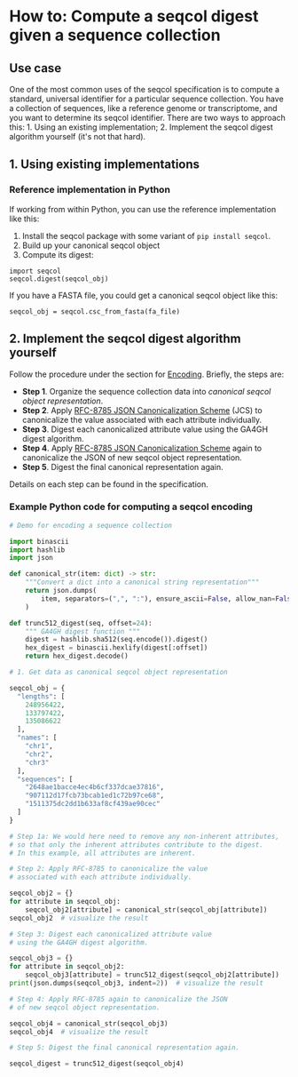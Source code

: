 
# How to: Compute a seqcol digest given a sequence collection

## Use case


One of the most common uses of the seqcol specification is to compute a standard, universal identifier for a particular sequence collection. You have a collection of sequences, like a reference genome or transcriptome, and you want to determine its seqcol identifier. There are two ways to approach this: 1. Using an existing implementation; 2. Implement the seqcol digest algorithm yourself (it's not that hard).


## 1. Using existing implementations

### Reference implementation in Python

If working from within Python, you can use the reference implementation like this:

1. Install the seqcol package with some variant of `pip install seqcol`.
2. Build up your canonical seqcol object
3. Compute its digest:

```
import seqcol
seqcol.digest(seqcol_obj)
```

If you have a FASTA file, you could get a canonical seqcol object like this:

```
seqcol_obj = seqcol.csc_from_fasta(fa_file)
```

## 2. Implement the seqcol digest algorithm yourself

Follow the procedure under the section for [Encoding](/specification/#1-encoding-computing-sequence-digests-from-sequence-collections). Briefly, the steps are:

- **Step 1**. Organize the sequence collection data into *canonical seqcol object representation*.
- **Step 2**. Apply [RFC-8785 JSON Canonicalization Scheme](https://www.rfc-editor.org/rfc/rfc8785) (JCS) to canonicalize the value associated with each attribute individually.
- **Step 3**. Digest each canonicalized attribute value using the GA4GH digest algorithm.
- **Step 4**. Apply [RFC-8785 JSON Canonicalization Scheme](https://www.rfc-editor.org/rfc/rfc8785) again to canonicalize the JSON of new seqcol object representation.
- **Step 5**. Digest the final canonical representation again.

Details on each step can be found in the specification.


### Example Python code for computing a seqcol encoding

```python
# Demo for encoding a sequence collection

import binascii
import hashlib
import json

def canonical_str(item: dict) -> str:
    """Convert a dict into a canonical string representation"""
    return json.dumps(
        item, separators=(",", ":"), ensure_ascii=False, allow_nan=False, sort_keys=True
    )

def trunc512_digest(seq, offset=24):
    """ GA4GH digest function """
    digest = hashlib.sha512(seq.encode()).digest()
    hex_digest = binascii.hexlify(digest[:offset])
    return hex_digest.decode()

# 1. Get data as canonical seqcol object representation

seqcol_obj = {
  "lengths": [
    248956422,
    133797422,
    135086622
  ],
  "names": [
    "chr1",
    "chr2",
    "chr3"
  ],
  "sequences": [
    "2648ae1bacce4ec4b6cf337dcae37816",
    "907112d17fcb73bcab1ed1c72b97ce68",
    "1511375dc2dd1b633af8cf439ae90cec"
  ]
}

# Step 1a: We would here need to remove any non-inherent attributes,
# so that only the inherent attributes contribute to the digest.
# In this example, all attributes are inherent.

# Step 2: Apply RFC-8785 to canonicalize the value 
# associated with each attribute individually.

seqcol_obj2 = {}
for attribute in seqcol_obj:
    seqcol_obj2[attribute] = canonical_str(seqcol_obj[attribute])
seqcol_obj2  # visualize the result

# Step 3: Digest each canonicalized attribute value
# using the GA4GH digest algorithm.

seqcol_obj3 = {}
for attribute in seqcol_obj2:
    seqcol_obj3[attribute] = trunc512_digest(seqcol_obj2[attribute])
print(json.dumps(seqcol_obj3, indent=2))  # visualize the result

# Step 4: Apply RFC-8785 again to canonicalize the JSON 
# of new seqcol object representation.

seqcol_obj4 = canonical_str(seqcol_obj3)
seqcol_obj4  # visualize the result

# Step 5: Digest the final canonical representation again.

seqcol_digest = trunc512_digest(seqcol_obj4)
```
